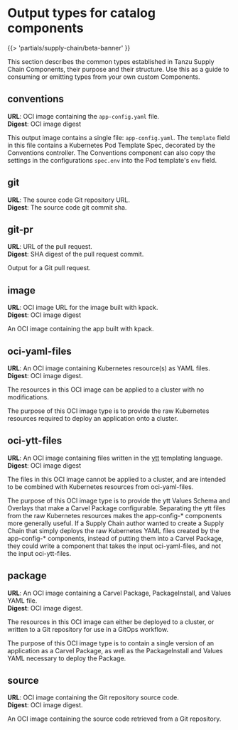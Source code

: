 # Output types for catalog components

{{> 'partials/supply-chain/beta-banner' }}

This section describes the common types established in Tanzu Supply Chain Components, their purpose and their
structure. Use this as a guide to consuming or emitting types from your own custom Components.

## conventions

**URL**: OCI image containing the `app-config.yaml` file.<br/>
**Digest**: OCI image digest<br/>

This output image contains a single file: `app-config.yaml`. The `template` field in this file contains a Kubernetes
Pod Template Spec, decorated by the Conventions controller. The Conventions component can also copy the settings in the
configurations `spec.env` into the Pod template's `env` field.

## git

**URL**: The source code Git repository URL.</br>
**Digest**: The source code git commit sha.</br>

## git-pr

**URL**: URL of the pull request.</br>
**Digest**: SHA digest of the pull request commit.</br>

Output for a Git pull request.

## image
**URL**: OCI image URL for the image built with kpack.<br/>
**Digest**: OCI image digest<br/>

An OCI image containing the app built with kpack.

## oci-yaml-files

**URL**: An OCI image containing Kubernetes resource(s) as YAML files.</br>
**Digest**: OCI image digest.</br>

The resources in this OCI image can be applied to a cluster with no modifications.

The purpose of this OCI image type is to provide the raw Kubernetes resources required to deploy an application onto a cluster.

## oci-ytt-files

**URL**: An OCI image containing files written in the [ytt](https://carvel.dev/ytt) templating language.</br>
**Digest**: OCI image digest</br>
 
The files in this OCI image cannot be applied to a cluster, and are intended to be combined with Kubernetes resources from oci-yaml-files.

The purpose of this OCI image type is to provide the ytt Values Schema and Overlays that make a Carvel Package configurable.
Separating the ytt files from the raw Kubernetes resources makes the app-config-* components more generally useful.
If a Supply Chain author wanted to create a Supply Chain that simply deploys the raw Kubernetes YAML files created by the app-config-* components, instead of putting them into a Carvel Package, they could write a component that takes the input oci-yaml-files, and not the input oci-ytt-files.

## package
 
**URL**: An OCI image containing a Carvel Package, PackageInstall, and Values YAML file.</br>
**Digest**: OCI image digest.</br>

The resources in this OCI image can either be deployed to a cluster, or written to a Git repository for use in a GitOps workflow.

The purpose of this OCI image type is to contain a single version of an application as a Carvel Package, as well as the PackageInstall and Values YAML necessary to deploy the Package.

## source

**URL**: OCI image containing the Git repository source code.</br>
**Digest**: OCI image digest.</br>

An OCI image containing the source code retrieved from a Git repository.
